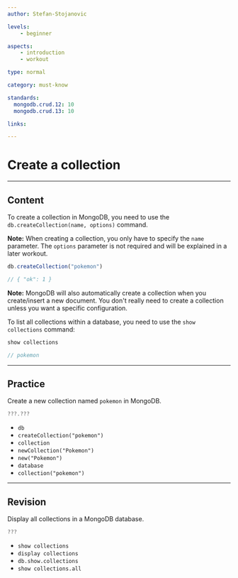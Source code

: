 ```yaml
---
author: Stefan-Stojanovic

levels:
    - beginner

aspects:
    - introduction
    - workout

type: normal

category: must-know

standards:
  mongodb.crud.12: 10
  mongodb.crud.13: 10

links:

---
```

# Create a collection

---
## Content

To create a collection in MongoDB, you need to use the `db.createCollection(name, options)` command.

**Note:** When creating a collection, you only have to specify the `name` parameter. The `options` parameter is not required and will be explained in a later workout.

```javascript
db.createCollection("pokemon")

// { "ok": 1 }
```

**Note:** MongoDB will also automatically create a collection when you create/insert a new document. You don't really need to create a collection unless you want a specific configuration.

To list all collections within a database, you need to use the `show collections` command:

```javascript
show collections

// pokemon
```

---
## Practice

Create a new collection named `pokemon` in MongoDB.

```javascript
???.???
```

* `db`
* `createCollection("pokemon")`
* `collection`
* `newCollection("Pokemon")`
* `new("Pokemon")`
* `database`
* `collection("pokemon")`

---
## Revision

Display all collections in a MongoDB database.

```javascript
???
```

* `show collections`
* `display collections`
* `db.show.collections`
* `show collections.all`



